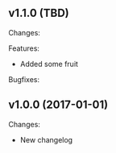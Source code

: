 ## v1.1.0 (TBD)

Changes:

Features:
 - Added some fruit

Bugfixes:

## v1.0.0 (2017-01-01)

Changes:
 - New changelog